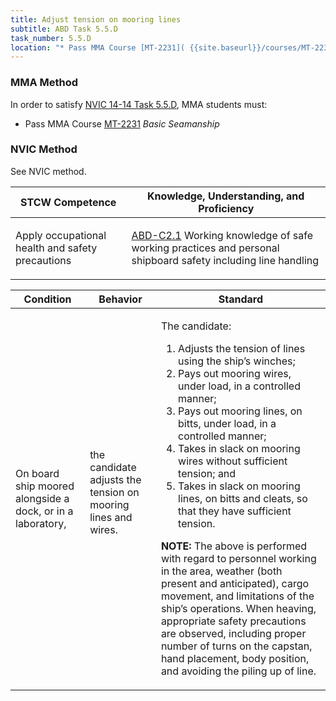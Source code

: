 ```yaml
---
title: Adjust tension on mooring lines
subtitle: ABD Task 5.5.D 
task_number: 5.5.D
location: "* Pass MMA Course [MT-2231]( {{site.baseurl}}/courses/MT-2231) *Basic Seamanship*" 
---
```



### MMA Method

In order to satisfy  [NVIC 14-14  Task  5.5.D]({{site.baseurl}}/assets/images/nvic-14-14.pdf), MMA students must:

* Pass MMA Course [MT-2231]( {{site.baseurl}}/courses/MT-2231) *Basic Seamanship*


### NVIC Method

<a onclick="togglevisibility('nvic_methods')" >See NVIC method.</a>

<div id='nvic_methods' class='hide'>

<table>
<thead>
<tr>
<th class='forty'> STCW Competence </th>
<th class='sixty'> Knowledge, Understanding, and Proficiency </th>
</tr>
</thead>




<tbody>
<tr><td markdown='1'>

Apply occupational health and safety precautions

</td><td markdown='1'>

[ABD-C2.1](../../tables/25.html#ABD-C2.1) Working knowledge of safe working practices and personal shipboard safety including line handling

</td></tr>


</tbody>
</table>


<table>
<thead>
<tr><th class='twenty'>  Condition </th><th class='twenty'> Behavior </th><th  class='sixty'>Standard </th></tr>
</thead>
<tbody >



<tr><td markdown='1'>

On board ship moored alongside a dock, or in a laboratory,

</td><td markdown='1'>

the candidate adjusts the tension on mooring lines and wires.

<br>

<div class="tooltip">
<span class="tooltiptext">
</span>
</div>


</td><td markdown='1'>

The candidate:

1. Adjusts the tension of lines using the ship’s winches;
2. Pays out mooring wires, under load, in a controlled manner;
3. Pays out mooring lines, on bitts, under load, in a controlled manner;
4. Takes in slack on mooring wires without sufficient tension; and
5. Takes in slack on mooring lines, on bitts and cleats, so that they have sufficient tension. 

**NOTE:** The above is performed with regard to personnel working in the area, weather (both present and anticipated), cargo movement, and limitations of the ship’s operations. When heaving, appropriate safety precautions are observed, including proper number of turns on the capstan, hand placement, body position, and avoiding the piling up of line. 

</td></tr>
</tbody>
</table>
</div>
